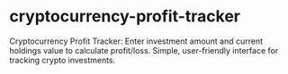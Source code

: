 # cryptocurrency-profit-tracker
Cryptocurrency Profit Tracker: Enter investment amount and current holdings value to calculate profit/loss. Simple, user-friendly interface for tracking crypto investments.
